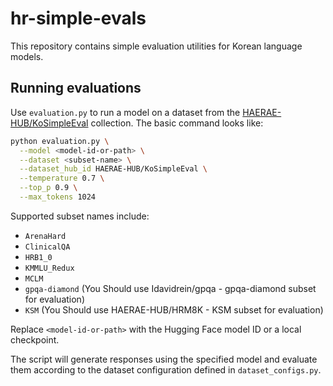 # hr-simple-evals

This repository contains simple evaluation utilities for Korean language models.

## Running evaluations

Use `evaluation.py` to run a model on a dataset from the [HAERAE-HUB/KoSimpleEval](https://huggingface.co/datasets/HAERAE-HUB/KoSimpleEval) collection. The basic command looks like:

```bash
python evaluation.py \
  --model <model-id-or-path> \
  --dataset <subset-name> \
  --dataset_hub_id HAERAE-HUB/KoSimpleEval \
  --temperature 0.7 \
  --top_p 0.9 \
  --max_tokens 1024
```

Supported subset names include:

- `ArenaHard`
- `ClinicalQA`
- `HRB1_0`
- `KMMLU_Redux`
- `MCLM`
- `gpqa-diamond` (You Should use Idavidrein/gpqa - gpqa-diamond subset for evaluation)
- `KSM` (You Should use HAERAE-HUB/HRM8K - KSM subset for evaluation)

Replace `<model-id-or-path>` with the Hugging Face model ID or a local checkpoint.

The script will generate responses using the specified model and evaluate them according to the dataset configuration defined in `dataset_configs.py`.
